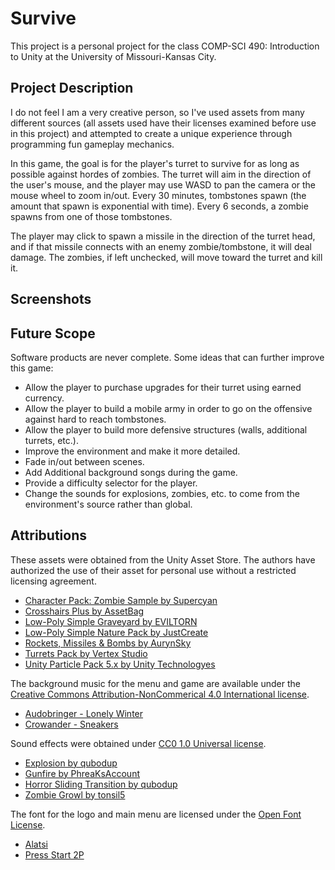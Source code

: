 # Survive

This project is a personal project for the class COMP-SCI 490: Introduction to Unity at the University of Missouri-Kansas City.

## Project Description

I do not feel I am a very creative person, so I've used assets from many different sources (all assets used have their licenses examined before use in this project) and attempted to create a unique experience through programming fun gameplay mechanics.

In this game, the goal is for the player's turret to survive for as long as possible against hordes of zombies. The turret will aim in the direction of the user's mouse, and the player may use WASD to pan the camera or the mouse wheel to zoom in/out. Every 30 minutes, tombstones spawn (the amount that spawn is exponential with time). Every 6 seconds, a zombie spawns from one of those tombstones.

The player may click to spawn a missile in the direction of the turret head, and if that missile connects with an enemy zombie/tombstone, it will deal damage. The zombies, if left unchecked, will move toward the turret and kill it.

## Screenshots

## Future Scope

Software products are never complete. Some ideas that can further improve this game:

- Allow the player to purchase upgrades for their turret using earned currency.
- Allow the player to build a mobile army in order to go on the offensive against hard to reach tombstones.
- Allow the player to build more defensive structures (walls, additional turrets, etc.).
- Improve the environment and make it more detailed.
- Fade in/out between scenes.
- Add Additional background songs during the game.
- Provide a difficulty selector for the player.
- Change the sounds for explosions, zombies, etc. to come from the environment's source rather than global.

## Attributions

These assets were obtained from the Unity Asset Store. The authors have authorized the use of their asset for personal use without a restricted licensing agreement.

- [Character Pack: Zombie Sample by Supercyan](https://assetstore.unity.com/packages/3d/characters/humanoids/fantasy/character-pack-zombie-sample-131604)
- [Crosshairs Plus by AssetBag](https://assetstore.unity.com/packages/2d/gui/icons/crosshairs-plus-139902)
- [Low-Poly Simple Graveyard by EVILTORN](https://assetstore.unity.com/packages/3d/environments/dungeons/low-poly-simple-graveyard-134110)
- [Low-Poly Simple Nature Pack by JustCreate](https://assetstore.unity.com/packages/3d/environments/landscapes/low-poly-simple-nature-pack-162153)
- [Rockets, Missiles & Bombs by AurynSky](https://assetstore.unity.com/packages/3d/props/weapons/rockets-missiles-bombs-cartoon-low-poly-pack-73141)
- [Turrets Pack by Vertex Studio](https://assetstore.unity.com/packages/3d/props/weapons/turrets-pack-9872#description)
- [Unity Particle Pack 5.x by Unity Technologyes](https://assetstore.unity.com/packages/essentials/asset-packs/unity-particle-pack-5-x-73777)

The background music for the menu and game are available under the [Creative Commons Attribution-NonCommerical 4.0 International license](https://creativecommons.org/licenses/by-nc/4.0/).

- [Audobringer - Lonely Winter](https://freemusicarchive.org/music/Audiobinger/quarantine-beats-vol-1/lonely-winter)
- [Crowander - Sneakers](https://freemusicarchive.org/music/crowander/from-the-garage-funkrock/sneakers)

Sound effects were obtained under [CC0 1.0 Universal license](https://creativecommons.org/publicdomain/zero/1.0/).

- [Explosion by qubodup](https://freesound.org/people/qubodup/sounds/182429/)
- [Gunfire by PhreaKsAccount](https://freesound.org/people/PhreaKsAccount/sounds/46264/)
- [Horror Sliding Transition by qubodup](https://freesound.org/people/qubodup/sounds/169727/)
- [Zombie Growl by tonsil5](https://freesound.org/people/tonsil5/sounds/555414/)

The font for the logo and main menu are licensed under the [Open Font License](https://scripts.sil.org/cms/scripts/page.php?site_id=nrsi&id=OFL).

- [Alatsi](https://fonts.google.com/specimen/Alatsi)
- [Press Start 2P](https://fonts.google.com/specimen/Press+Start+2P)
